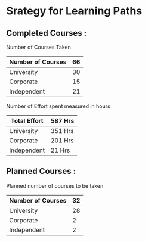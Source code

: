 # Srategy for Learning Paths

## Completed Courses : 

Number of Courses Taken 

| Number of Courses | 66 |
| --- | --- |
| University | 30 |
| Corporate | 15 |
| Independent | 21 |

Number of Effort spent measured in hours

| Total Effort | 587 Hrs |
| --- | --- |
| University | 351 Hrs |
| Corporate | 201 Hrs |
| Independent | 21 Hrs |

## Planned Courses : 

Planned number of courses to be taken

| Number of Courses | 32 |
| --- | --- |
| University | 28 |
| Corporate | 2 |
| Independent | 2 |
  
